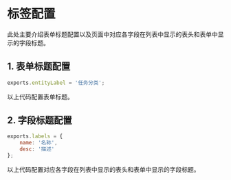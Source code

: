 # 标签配置

此处主要介绍表单标题配置以及页面中对应各字段在列表中显示的表头和表单中显示的字段标题。

## 1. 表单标题配置
```js
exports.entityLabel = '任务分类';

```
以上代码配置表单标题。

## 2. 字段标题配置

```js
exports.labels = {
    name: '名称',
    desc: '描述'
};
```
以上代码配置对应各字段在列表中显示的表头和表单中显示的字段标题。

